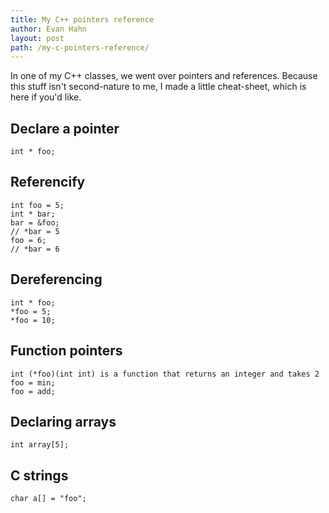```yaml
---
title: My C++ pointers reference
author: Evan Hahn
layout: post
path: /my-c-pointers-reference/
---
```


In one of my C++ classes, we went over pointers and references. Because this stuff isn't second-nature to me, I made a little cheat-sheet, which is here if you'd like.

## Declare a pointer

    int * foo;

## Referencify

    int foo = 5;
    int * bar;
    bar = &foo;
    // *bar = 5
    foo = 6;
    // *bar = 6

## Dereferencing

    int * foo;
    *foo = 5;
    *foo = 10;

## Function pointers

    int (*foo)(int int) is a function that returns an integer and takes 2
    foo = min;
    foo = add;

## Declaring arrays

    int array[5];

## C strings

    char a[] = "foo";
